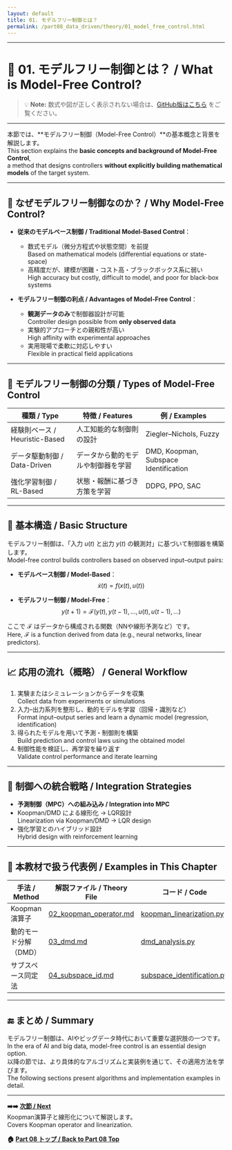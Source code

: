 ```yaml
---
layout: default
title: 01. モデルフリー制御とは？
permalink: /part08_data_driven/theory/01_model_free_control.html
---
```


---

# 🔄 01. モデルフリー制御とは？ / What is Model-Free Control?


> 💡 **Note:** 数式や図が正しく表示されない場合は、[GitHub版はこちら](https://github.com/Samizo-AITL/EduController/blob/main/part08_data_driven/theory/01_model_free_control.md) をご覧ください。

---

本節では、**モデルフリー制御（Model-Free Control）**の基本概念と背景を解説します。  
This section explains the **basic concepts and background of Model-Free Control**,  
a method that designs controllers **without explicitly building mathematical models** of the target system.

---

## 🎯 なぜモデルフリー制御なのか？ / Why Model-Free Control?

- **従来のモデルベース制御 / Traditional Model-Based Control**：
  - 数式モデル（微分方程式や状態空間）を前提  
    Based on mathematical models (differential equations or state-space)
  - 高精度だが、建模が困難・コスト高・ブラックボックス系に弱い  
    High accuracy but costly, difficult to model, and poor for black-box systems

- **モデルフリー制御の利点 / Advantages of Model-Free Control**：
  - **観測データのみ**で制御器設計が可能  
    Controller design possible from **only observed data**
  - 実験的アプローチとの親和性が高い  
    High affinity with experimental approaches
  - 実用現場で柔軟に対応しやすい  
    Flexible in practical field applications

---

## 🔧 モデルフリー制御の分類 / Types of Model-Free Control

| **種類 / Type** | **特徴 / Features** | **例 / Examples** |
|-----------------|---------------------|-------------------|
| 経験則ベース / Heuristic-Based | 人工知能的な制御則の設計 | Ziegler–Nichols, Fuzzy |
| データ駆動制御 / Data-Driven | データから動的モデルや制御器を学習 | DMD, Koopman, Subspace Identification |
| 強化学習制御 / RL-Based | 状態・報酬に基づき方策を学習 | DDPG, PPO, SAC |

---

## 📐 基本構造 / Basic Structure

モデルフリー制御は、「入力 $u(t)$ と出力 $y(t)$ の観測対」に基づいて制御器を構築します。  
Model-free control builds controllers based on observed input–output pairs:

- **モデルベース制御 / Model-Based**：
  $$\dot{x}(t) = f(x(t), u(t))$$

- **モデルフリー制御 / Model-Free**：
  $$y(t+1) = \mathcal{F}(y(t), y(t-1), \ldots, u(t), u(t-1), \ldots)$$

ここで $\mathcal{F}$ はデータから構成される関数（NNや線形予測など）です。  
Here, $\mathcal{F}$ is a function derived from data (e.g., neural networks, linear predictors).

---

## 📈 応用の流れ（概略） / General Workflow

1. 実験またはシミュレーションからデータを収集  
   Collect data from experiments or simulations  
2. 入力–出力系列を整形し、動的モデルを学習（回帰・識別など）  
   Format input–output series and learn a dynamic model (regression, identification)  
3. 得られたモデルを用いて予測・制御則を構築  
   Build prediction and control laws using the obtained model  
4. 制御性能を検証し、再学習を繰り返す  
   Validate control performance and iterate learning

---

## 🧠 制御への統合戦略 / Integration Strategies

- **予測制御（MPC）への組み込み / Integration into MPC**  
- Koopman/DMD による線形化 → LQR設計  
  Linearization via Koopman/DMD → LQR design  
- 強化学習とのハイブリッド設計  
  Hybrid design with reinforcement learning

---

## 🧪 本教材で扱う代表例 / Examples in This Chapter

| **手法 / Method** | **解説ファイル / Theory File** | **コード / Code** |
|-------------------|--------------------------------|-------------------|
| Koopman演算子 | [02_koopman_operator.md](https://samizo-aitl.github.io/EduController/part08_data_driven/theory/02_koopman_operator/) | [koopman_linearization.py](https://samizo-aitl.github.io/EduController/part08_data_driven/simulation/koopman_linearization.py) |
| 動的モード分解（DMD） | [03_dmd.md](https://samizo-aitl.github.io/EduController/part08_data_driven/theory/03_dmd/) | [dmd_analysis.py](https://samizo-aitl.github.io/EduController/part08_data_driven/simulation/dmd_analysis.py) |
| サブスペース同定法 | [04_subspace_id.md](https://samizo-aitl.github.io/EduController/part08_data_driven/theory/04_subspace_id/) | [subspace_identification.py](https://samizo-aitl.github.io/EduController/part08_data_driven/simulation/subspace_identification.py) |

---

## 🔚 まとめ / Summary

モデルフリー制御は、AIやビッグデータ時代において重要な選択肢の一つです。  
In the era of AI and big data, model-free control is an essential design option.  
以降の節では、より具体的なアルゴリズムと実装例を通じて、その適用方法を学びます。  
The following sections present algorithms and implementation examples in detail.

---

**➡️➡️ [次節 / Next](https://samizo-aitl.github.io/EduController/part08_data_driven/theory/02_koopman_operator.html)**  
Koopman演算子と線形化について解説します。  
Covers Koopman operator and linearization.

**🏠 [Part 08 トップ / Back to Part 08 Top](https://samizo-aitl.github.io/EduController/part08_data_driven/)**
